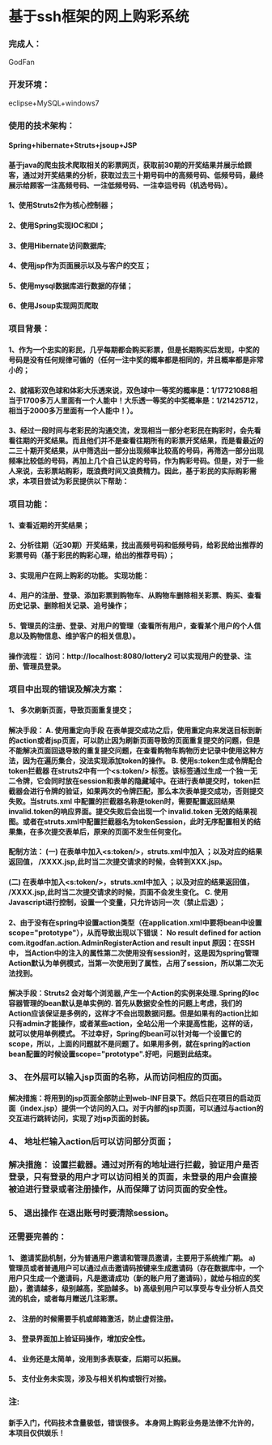 # 基于ssh框架的网上购彩系统
### 完成人：
GodFan
### 开发环境：
eclipse+MySQL+windows7
### 使用的技术架构：
#### Spring+hibernate+Struts+jsoup+JSP
#### 基于java的爬虫技术爬取相关的彩票网页，获取前30期的开奖结果并展示给顾客，通过对开奖结果的分析，获取过去三十期号码中的高频号码、低频号码，最终展示给顾客一注高频号码、一注低频号码、一注幸运号码（机选号码）。 
#### 1、使用Struts2作为核心控制器；
#### 2、使用Spring实现IOC和DI；
#### 3、使用Hibernate访问数据库;
#### 4、使用jsp作为页面展示以及与客户的交互；
#### 5、使用mysql数据库进行数据的存储；
#### 6、使用Jsoup实现网页爬取 
### 项目背景：
#### 1、作为一个忠实的彩民，几乎每期都会购买彩票，但是长期购买后发现，中奖的号码是没有任何规律可循的（任何一注中奖的概率都是相同的，并且概率都是非常小的；
#### 2、就福彩双色球和体彩大乐透来说，双色球中一等奖的概率是：1/17721088相当于1700多万人里面有一个人能中！大乐透一等奖的中奖概率是：1/21425712，相当于2000多万里面有一个人能中！）。
#### 3、经过一段时间与老彩民的沟通交流，发现相当一部分老彩民在购彩时，会先看看往期的开奖结果。而且他们并不是查看往期所有的彩票开奖结果，而是看最近的二三十期开奖结果，从中筛选出一部分出现频率比较高的号码，再筛选一部分出现频率比较低的号码，再加上几个自己认定的号码，作为购彩号码。但是，对于一些人来说，去彩票站购彩，既浪费时间又浪费精力。因此，基于彩民的实际购彩需求，本项目尝试为彩民提供以下帮助：
### 项目功能：
#### 1、查看近期的开奖结果；
#### 2、分析往期（近30期）开奖结果，找出高频号码和低频号码，给彩民给出推荐的彩票号码（基于彩民的购彩心理，给出的推荐号码）；
#### 3、实现用户在网上购彩的功能。 实现功能：
#### 4、用户的注册、登录、添加彩票到购物车、从购物车删除相关彩票、购买、查看历史记录、删除相关记录、追号操作；
#### 5、管理员的注册、登录、对用户的管理（查看所有用户，查看某个用户的个人信息以及购物信息、维护客户的相关信息）。
#### 操作流程： 访问：http://localhost:8080/lottery2  可以实现用户的登录、注册、管理员登录。
### 项目中出现的错误及解决方案：
#### 1、	多次刷新页面，导致页面重复提交；
#### 解决手段： A.	使用重定向手段 在表单提交成功之后，使用重定向来发送目标到新的action或者jsp页面，可以防止因为刷新页面导致的页面重复提交的问题，但是不能解决页面回退导致的重复提交问题，在查看购物车购物历史记录中使用这种方法，因为在遍历集合，没法实现添加token的操作。 B.	使用s:token生成令牌配合token拦截器 在struts2中有一个<s:token/> 标签。该标签通过生成一个独一无二令牌，它会同时放在session和表单的隐藏域中。在进行表单提交时，token拦截器会进行令牌的验证，如果两次的令牌匹配，那么本次表单提交成功，否则提交失败。当struts.xml 中配置的拦截器名称是token时，需要配置返回结果invalid.token的响应界面。提交失败后会出现一个 invalid.token 无效的结果视图。或者在struts.xml中配置拦截器名为tokenSession，此时无序配置相关的结果集，在多次提交表单后，原来的页面不发生任何变化。 
#### 配制方法： (一)	在表单中加入<s:token/>，struts.xml中加入 ；以及对应的结果返回值， /XXXX.jsp,此时当二次提交请求的时候，会转到XXX.jsp。 
#### (二)	在表单中加入<s:token/>，struts.xml中加入 ；以及对应的结果返回值， /XXXX.jsp,此时当二次提交请求的时候，页面不会发生变化。 C.	使用Javascript进行控制，设置一个变量，只允许访问一次（禁止后退）；
#### 2、由于没有在spring中设置action类型（在application.xml中要将bean中设置scope="prototype"），从而导致出现以下错误： No result defined for action com.itgodfan.action.AdminRegisterAction and result input 原因：在SSH中， 当Action中的注入的属性第二次使用没有session时，这是因为spring管理Action默认为单例模式，当第一次使用到了属性，占用了session，所以第二次无法找到。
#### 解决手段：Struts2 会对每个浏览器,产生一个Action的实例来处理.Spring的Ioc容器管理的bean默认是单实例的. 首先从数据安全性的问题上考虑，我们的Action应该保证是多例的，这样才不会出现数据问题。但是如果有的action比如只有admin才能操作，或者某些action，全站公用一个来提高性能，这样的话，就可以使用单例模式。 不过幸好，Spring的bean可以针对每一个设置它的scope，所以，上面的问题就不是问题了。如果用多例，就在spring的action bean配置的时候设置scope="prototype".好吧，问题到此结束。
### 3、	在外层可以输入jsp页面的名称，从而访问相应的页面。 
#### 解决措施：将用到的jsp页面全部防止到web-INF目录下。然后只在项目的启动页面（index.jsp）提供一个访问的入口。对于内部的jsp页面，可以通过与action的交互进行跳转访问，实现了对jsp页面的封装。
### 4、	地址栏输入action后可以访问部分页面； 
### 解决措施： 设置拦截器。通过对所有的地址进行拦截，验证用户是否登录，只有登录的用户才可以访问相关的页面，未登录的用户会直接被迫进行登录或者注册操作，从而保障了访问页面的安全性。 
### 5、	退出操作 在退出账号时要清除session。 

### 还需要完善的：
#### 1、	邀请奖励机制，分为普通用户邀请和管理员邀请，主要用于系统推广期。 a)	管理员或者普通用户可以通过点击邀请码按键来生成邀请码（存在数据库中，一个用户只生成一个邀请码，凡是邀请成功（新的账户用了邀请码），就给与相应的奖励），邀请越多，级别越高，奖励越多。 b)	高级别用户可以享受与专业分析人员交流的机会，或者每月赠送几注彩票。
#### 2、	注册的时候需要手机或邮箱激活，防止虚假注册。 
#### 3、	登录界面加上验证码操作，增加安全性。 
#### 4、	业务还是太简单，没用到多表联查，后期可以拓展。 
#### 5、	支付业务未实现，涉及与相关机构或银行对接。
### 注:
#### 新手入门，代码技术含量极低，错误很多。 本身网上购彩业务是法律不允许的，本项目仅供娱乐！

